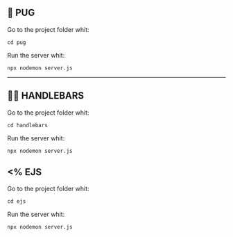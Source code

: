 ## 🐶 PUG

Go to the project folder whit:

```
cd pug
```

Run the server whit:

```
npx nodemon server.js
```

---

## 🧔🏻 HANDLEBARS

Go to the project folder whit:

```
cd handlebars
```

Run the server whit:

```
npx nodemon server.js
```

## <% EJS

Go to the project folder whit:

```
cd ejs
```

Run the server whit:

```
npx nodemon server.js
```